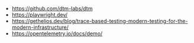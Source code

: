 - https://github.com/dtm-labs/dtm
- https://playwright.dev/
- https://gethelios.dev/blog/trace-based-testing-modern-testing-for-the-modern-infrastructure/
- https://opentelemetry.io/docs/demo/

